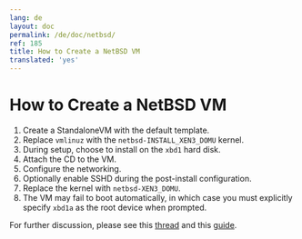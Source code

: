 ```yaml
---
lang: de
layout: doc
permalink: /de/doc/netbsd/
ref: 185
title: How to Create a NetBSD VM
translated: 'yes'
---
```


How to Create a NetBSD VM
=========================

1. Create a StandaloneVM with the default template.
2. Replace `vmlinuz` with the `netbsd-INSTALL_XEN3_DOMU` kernel.
3. During setup, choose to install on the `xbd1` hard disk.
4. Attach the CD to the VM.
5. Configure the networking.
6. Optionally enable SSHD during the post-install configuration.
7. Replace the kernel with `netbsd-XEN3_DOMU`.
8. The VM may fail to boot automatically, in which case you must explicitly
   specify `xbd1a` as the root device when prompted.

For further discussion, please see this [thread] and this [guide].

[thread]: https://groups.google.com/group/qubes-devel/msg/4015c8900a813985
[guide]: https://wiki.xen.org/wiki/How_to_install_a_NetBSD_PV_domU_on_a_Debian_Squeeze_host_%28Xen_4.0.1%29